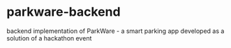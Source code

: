 # parkware-backend
backend implementation of ParkWare - a smart parking app developed as a solution of a hackathon event
